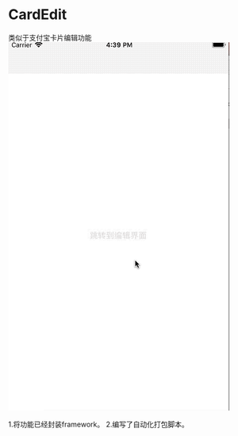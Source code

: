 # CardEdit
类似于支付宝卡片编辑功能
![image](https://github.com/LW0916/CardEdit/blob/master/LWCardEditSDK/LWCardEditSDK/lwedit.gif)

1.将功能已经封装framework。
2.编写了自动化打包脚本。

